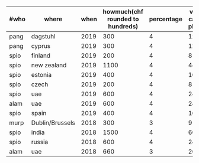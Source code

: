 | #who | where           | when     | howmuch(chf rounded to hundreds) | percentage | voluntary-carbontax-pledge(chf) | stage         |
|------|-----------------|----------|----------------------------------|------------|---------------------------------|---------------|
| pang | dagstuhl        | 2019     | 300                              | 4          | 12                              | pledged       |
| pang | cyprus          | 2019     | 300                              | 4          | 12                              | pledged       |
| spio | finland         | 2019     | 200                              | 4          | 8                               | pledged       |
| spio | new zealand     | 2019     | 1100                             | 4          | 44                              | pledged       |
| spio | estonia         | 2019     | 400                              | 4          | 16                              | pledged       |
| spio | czech           | 2019     | 200                              | 4          | 8                               | compensated   |
| spio | uae             | 2019     | 600                              | 4          | 24                              | compensated   |
| alam | uae             | 2019     | 600 			                       | 4          | 24 			                        | compensated   |
| spio | spain           | 2019     | 400                              | 4          | 16                              | compensated   |
| murp | Dublin/Brussels | 2018     | 300                              | 3          | 9                               | compensated   |
| spio | india           | 2018     | 1500                             | 4          | 60                              | compensated   |
| spio | russia          | 2018     | 600                              | 4          | 24                              | compensated   |
| alam | uae             | 2018     | 660                              | 3          | 20                              | compensated   |

